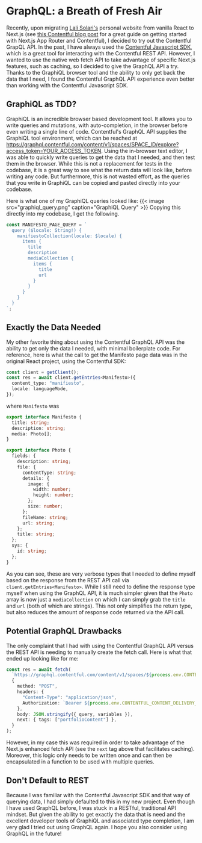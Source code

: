# GraphQL: a Breath of Fresh Air


Recently, upon migrating [Lali Solari's](https://www.lalisolari.com/) personal website from vanilla React to
Next.js (see [this Contentful blog post](https://www.contentful.com/blog/integrate-contentful-next-js-app-router/)
for a great guide on getting started with Next.js App Router and Contentful), I decided to try out the Contentful GrapQL API.
In the past, I have always used the [Contentful Javascript SDK](https://github.com/contentful/contentful.js), which is a great tool for
interacting with the Contentful REST API. However, I wanted to use the native web fetch API to take advantage of specific Next.js
features, such as caching, so I decided to give the GraphQL API a try. Thanks to the GraphiQL browser tool and the ability to only get
back the data that I need, I found the Contentful GraphQL API experience even better than working with the Contentful Javascript SDK.

## GraphiQL as TDD?

GraphiQL is an incredible browser based development tool. It allows you to write queries and mutations, with auto-completion, in the
browser before even writing a single line of code. Contentful's GraphQL API supplies the GraphiQL tool environment, which can be reached
at https://graphql.contentful.com/content/v1/spaces/SPACE_ID/explore?access_token=YOUR_ACCESS_TOKEN. Using the in-browser text editor, I was able to quickly write queries to get the data that I needed, and then test them in the browser. While this is not a replacement for tests in the codebase, it is a great way to see what the return data will look like, before writing any code. But furthermore, this is not wasted effort, as the queries that you write in GraphiQL can be copied and pasted directly into your codebase.

Here is what one of my GraphiQL queries looked like:
{{< image src="graphiql_query.png" caption="GraphiQL Query" >}}
Copying this directly into my codebase, I get the following.

```typescript
const MANIFESTO_PAGE_QUERY = `
  query ($locale: String!) {
    manifiestoCollection(locale: $locale) {
      items {
        title
        description
        mediaCollection {
          items {
            title
            url
          }
        }
      }
    }
  }
`;
```

## Exactly the Data Needed

My other favorite thing about using the Contentful GraphQL API was the ability to get only the data I needed, with minimal boilerplate code. For reference, here is what the call to get the Manifesto page data was in the original React project, using the Contentful SDK:

```typescript
const client = getClient();
const res = await client.getEntries<Manifesto>({
  content_type: "manifiesto",
  locale: languageMode,
});
```

where `Manifesto` was

```typescript
export interface Manifesto {
  title: string;
  description: string;
  media: Photo[];
}

export interface Photo {
  fields: {
    description: string;
    file: {
      contentType: string;
      details: {
        image: {
          width: number;
          height: number;
        };
        size: number;
      };
      fileName: string;
      url: string;
    };
    title: string;
  };
  sys: {
    id: string;
  };
}
```

As you can see, these are very verbose types that I needed to define myself based on the response
from the REST API call via `client.getEntries<Manifesto>`. While I still need to define the response type
myself when using the GraphQL API, it is much simpler given that the `Photo` array is now just a `mediaCollection`
on which I can simply grab the `title` and `url` (both of which are strings). This not only simplifies the return type,
but also reduces the amount of response code returned via the API call.

## Potential GraphQL Drawbacks

The only complaint that I had with using the Contentful GraphQL API versus the REST API is needing to manually
create the fetch call. Here is what that ended up looking like for me:

```typescript
const res = await fetch(
  `https://graphql.contentful.com/content/v1/spaces/${process.env.CONTENTFUL_SPACE_ID}/environments/${process.env.CONTENTFUL_ENVIRONMENT_ID}`,
  {
    method: "POST",
    headers: {
      "Content-Type": "application/json",
      Authorization: `Bearer ${process.env.CONTENTFUL_CONTENT_DELIVERY_API_ACCESS_TOKEN}`,
    },
    body: JSON.stringify({ query, variables }),
    next: { tags: ["portfolioContent"] },
  }
);
```

However, in my case this was required in order to take advantage of the Next.js enhanced fetch API (see the `next` tag above that facilitates caching). Moreover, this logic only needs to be written once and can then be encapsulated in a function to be used with multiple queries.

## Don't Default to REST

Because I was familiar with the Contentful Javascript SDK and that way of querying data, I had simply defaulted to this in my new project.
Even though I have used GraphQL before, I was stuck in a RESTful, traditional API mindset. But given the ability to get exactly the data that
is need and the excellent developer tools of GraphiQL and associated type completion, I am very glad I tried out using GraphQL again.
I hope you also consider using GraphQL in the future!

